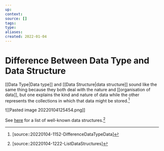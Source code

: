 ```yaml
---
up:
context:
source: []
tags: 
type:
aliases:
created: 2022-01-04
---
```


# Difference Between Data Type and Data Structure

[[Data Type|Data type]] and [[Data Structure|data structure]] sound like the same thing because they both deal with the nature and [[organisation of data]], but one explains the kind and nature of data while the other represents the collections in which that data might be stored.[^1]

![[Pasted image 20220104125454.png]]

See [here](https://en.wikipedia.org/wiki/List_of_data_structures) for a list of well-known data structures.[^2]

[^1]: [source::20220104-1152-DifferenceDataTypeData]
[^2]: [source::20220104-1222-ListDataStructures]
